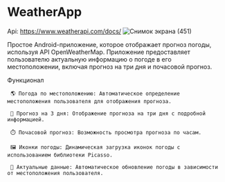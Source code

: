 # WeatherApp
Api: https://www.weatherapi.com/docs/
![Снимок экрана (451)](https://github.com/user-attachments/assets/eb91b70c-e8a3-4a33-8cbe-2089c6255b2e)

Простое Android-приложение, которое отображает прогноз погоды, используя API OpenWeatherMap. Приложение предоставляет пользователю актуальную информацию о погоде в его местоположении, включая прогноз на три дня и почасовой прогноз.

Функционал

     🌎 Погода по местоположению: Автоматическое определение местоположения пользователя для отображения прогноза.
     
     📅 Прогноз на 3 дня: Отображение прогноза на три дня с подробной информацией.
     
     ⏱️ Почасовой прогноз: Возможность просмотра прогноза по часам.
     
     🖼️ Иконки погоды: Динамическая загрузка иконок погоды с использованием библиотеки Picasso.
     
     📍 Актуальные данные: Автоматическое обновление погоды в зависимости от местоположения пользователя.

